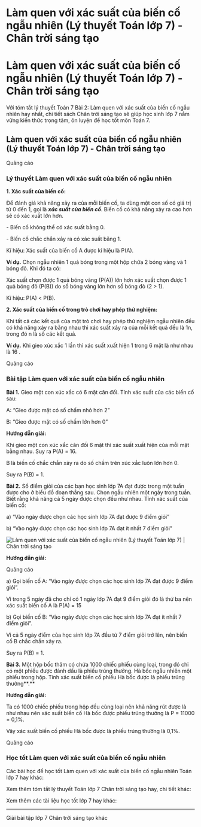 # Làm quen với xác suất của biến cố ngẫu nhiên (Lý thuyết Toán lớp 7) - Chân trời sáng tạo

# Làm quen với xác suất của biến cố ngẫu nhiên (Lý thuyết Toán lớp 7) - Chân trời sáng tạo

Với tóm tắt lý thuyết Toán 7 Bài 2: Làm quen với xác suất của biến cố ngẫu nhiên hay nhất, chi tiết sách Chân trời sáng tạo sẽ giúp học sinh lớp 7 nắm vững kiến thức trọng tâm, ôn luyện để học tốt môn Toán 7.

## Làm quen với xác suất của biến cố ngẫu nhiên (Lý thuyết Toán lớp 7) - Chân trời sáng tạo

Quảng cáo

### **Lý thuyết Làm quen với xác suất của biến cố ngẫu nhiên**

**1\. Xác suất của biến cố:**

Để đánh giá khả năng xảy ra của mỗi biến cố, ta dùng một con số có giá trị từ 0 đến 1, gọi là **_xác suất của biến cố_**. Biến cố có khả năng xảy ra cao hơn sẽ có xác xuất lớn hơn.

\- Biến cố không thể có xác suất bằng 0.

\- Biến cố chắc chắn xảy ra có xác suất bằng 1.

Kí hiệu: Xác suất của biến cố A được kí hiệu là P(A).

**Ví dụ.** Chọn ngẫu nhiên 1 quả bóng trong một hộp chứa 2 bóng vàng và 1 bóng đỏ. Khi đó ta có:

Xác suất chọn được 1 quả bóng vàng (P(A)) lớn hơn xác suất chọn được 1 quả bóng đỏ (P(B)) do số bóng vàng lớn hơn số bóng đỏ (2 > 1).

Kí hiệu: P(A) < P(B).

**2\. Xác suất của biến cố trong trò chơi hay phép thử nghiệm:**

Khi tất cả các kết quả của một trò chơi hay phép thử nghiệm ngẫu nhiên đều có khả năng xảy ra bằng nhau thì xác suất xảy ra của mỗi kết quả đều là 1n, trong đó n là số các kết quả.

**Ví dụ.** Khi gieo xúc xắc 1 lần thì xác suất xuất hiện 1 trong 6 mặt là như nhau là 16 .

Quảng cáo

### **Bài tập Làm quen với xác suất của biến cố ngẫu nhiên**

**Bài 1.** Gieo một con xúc xắc có 6 mặt cân đối. Tính xác suất của các biến cố sau:

A: “Gieo được mặt có số chấm nhỏ hơn 2”

B: “Gieo được mặt có số chấm lớn hơn 0”

**Hướng dẫn giải:**

Khi gieo một con xúc xắc cân đối 6 mặt thì xác suất xuất hiện của mỗi mặt bằng nhau. Suy ra P(A) = 16.

B là biến cố chắc chắn xảy ra do số chấm trên xúc xắc luôn lớn hơn 0.

Suy ra P(B) = 1.

**Bài 2.** Số điểm giỏi của các bạn học sinh lớp 7A đạt được trong một tuần được cho ở biểu đồ đoạn thẳng sau. Chọn ngẫu nhiên một ngày trong tuần. Biết rằng khả năng cả 5 ngày được chọn đều như nhau. Tính xác suất của biến cố:

a) “Vào ngày được chọn các học sinh lớp 7A đạt được 9 điểm giỏi”

b) “Vào ngày được chọn các học sinh lớp 7A đạt ít nhất 7 điểm giỏi”

![Làm quen với xác suất của biến cố ngẫu nhiên \(Lý thuyết Toán lớp 7\) | Chân trời sáng tạo](https://vietjack.com/toan-7-ct/images/ly-thuyet-bai-1-lam-quen-voi-bien-co-ngau-nhien-186062.PNG)

**Hướng dẫn giải:**

Quảng cáo

a) Gọi biến cố A: “Vào ngày được chọn các học sinh lớp 7A đạt được 9 điểm giỏi”.

Vì trong 5 ngày đã cho chỉ có 1 ngày lớp 7A đạt 9 điểm giỏi đó là thứ ba nên xác suất biến cố A là P(A) = 15

b) Gọi biến cố B: “Vào ngày được chọn các học sinh lớp 7A đạt ít nhất 7 điểm giỏi”.

Vì cả 5 ngày điểm của học sinh lớp 7A đều từ 7 điểm giỏi trở lên, nên biến cố B chắc chắn xảy ra. 

Suy ra P(B) = 1.

**Bài 3.** Một hộp bốc thăm có chứa 1000 chiếc phiếu cùng loại, trong đó chỉ có một phiếu được đánh dấu là phiếu trúng thưởng. Hà bốc ngẫu nhiên một phiếu trong hộp. Tính xác suất biến cố phiếu Hà bốc được là phiếu trúng thưởng**.**

**Hướng dẫn giải:**

Ta có 1000 chiếc phiếu trong hộp đều cùng loại nên khả năng rút được là như nhau nên xác suất biến cố Hà bốc được phiếu trúng thưởng là P = 11000 = 0,1%.

Vậy xác suất biến cố phiếu Hà bốc được là phiếu trúng thưởng là 0,1%.

Quảng cáo

### **Học tốt Làm quen với xác suất của biến cố ngẫu nhiên**

Các bài học để học tốt Làm quen với xác suất của biến cố ngẫu nhiên Toán lớp 7 hay khác:

Xem thêm tóm tắt lý thuyết Toán lớp 7 Chân trời sáng tạo hay, chi tiết khác:

Xem thêm các tài liệu học tốt lớp 7 hay khác:

* * *

Giải bài tập lớp 7 Chân trời sáng tạo khác
